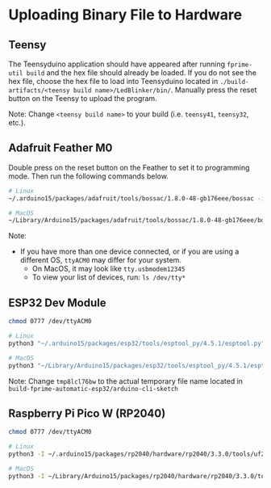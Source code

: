 # Uploading Binary File to Hardware

## Teensy

The Teensyduino application should have appeared after running `fprime-util build` and the hex file should already be loaded. If you do not see the hex file, choose the hex file to load into Teensyduino located in `./build-artifacts/<teensy build name>/LedBlinker/bin/`. Manually press the reset button on the Teensy to upload the program.

Note: Change `<teensy build name>` to your build (i.e. `teensy41`, `teensy32`, etc.).

## Adafruit Feather M0

Double press on the reset button on the Feather to set it to programming mode. Then run the following commands below.

```sh
# Linux
~/.arduino15/packages/adafruit/tools/bossac/1.8.0-48-gb176eee/bossac -i -d --port=ttyACM0 -U -i --offset=0x2000 -w -v ./build-artifacts/featherM0/LedBlinker/bin/LedBlinker.bin -R

# MacOS
~/Library/Arduino15/packages/adafruit/tools/bossac/1.8.0-48-gb176eee/bossac -i -d --port=tty.usbmodem12345 -U -i --offset=0x2000 -w -v ./build-artifacts/featherM0/LedBlinker/bin/LedBlinker.bin -R
```

Note:
  - If you have more than one device connected, or if you are using a different OS, `ttyACM0` may differ for your system.
      - On MacOS, it may look like `tty.usbmodem12345`
      - To view your list of devices, run: `ls /dev/tty*`

## ESP32 Dev Module

```sh
chmod 0777 /dev/ttyACM0

# Linux
python3 "~/.arduino15/packages/esp32/tools/esptool_py/4.5.1/esptool.py" --chip esp32 --port "/dev/ttyUSB0" --baud 921600  --before default_reset --after hard_reset write_flash -e -z --flash_mode dio --flash_freq 80m --flash_size 4MB 0x1000 "build-fprime-automatic-esp32/arduino-cli-sketch/tmp8lcl76bw.ino.bootloader.bin" 0x8000 "build-fprime-automatic-esp32/arduino-cli-sketch/tmp8lcl76bw.ino.partitions.bin" 0xe000 "~/.arduino15/packages/esp32/hardware/esp32/2.0.9/tools/partitions/boot_app0.bin" 0x10000 "build-artifacts/esp32/LedBlinker/bin/LedBlinker.bin"

# MacOS
python3 "~/Library/Arduino15/packages/esp32/tools/esptool_py/4.5.1/esptool.py" --chip esp32 --port "/dev/ttyUSB0" --baud 921600  --before default_reset --after hard_reset write_flash -e -z --flash_mode dio --flash_freq 80m --flash_size 4MB 0x1000 "build-fprime-automatic-esp32/arduino-cli-sketch/tmp8lcl76bw.ino.bootloader.bin" 0x8000 "build-fprime-automatic-esp32/arduino-cli-sketch/tmp8lcl76bw.ino.partitions.bin" 0xe000 "~/Library/Arduino15/packages/esp32/hardware/esp32/2.0.9/tools/partitions/boot_app0.bin" 0x10000 "build-artifacts/esp32/LedBlinker/bin/LedBlinker.bin"
```

Note: Change `tmp8lcl76bw` to the actual temporary file name located in `build-fprime-automatic-esp32/arduino-cli-sketch`

## Raspberry Pi Pico W (RP2040)

```sh
chmod 0777 /dev/ttyACM0

# Linux
python3 -I ~/.arduino15/packages/rp2040/hardware/rp2040/3.3.0/tools/uf2conv.py --serial /dev/ttyACM0 --family RP2040 --deploy build-artifacts/rpipicow/LedBlinker/bin/LedBlinker.uf2

# MacOS
python3 -I ~/Library/Arduino15/packages/rp2040/hardware/rp2040/3.3.0/tools/uf2conv.py --serial /dev/ttyACM0 --family RP2040 --deploy build-artifacts/rpipicow/LedBlinker/bin/LedBlinker.uf2
```
